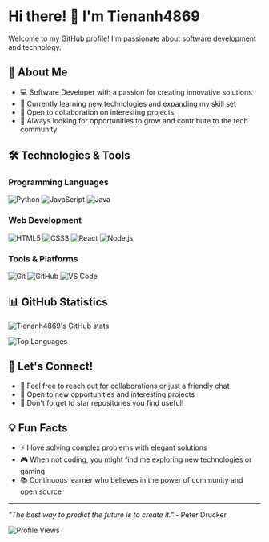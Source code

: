 # Hi there! 👋 I'm Tienanh4869

Welcome to my GitHub profile! I'm passionate about software development and technology.

## 🔭 About Me
- 💻 Software Developer with a passion for creating innovative solutions
- 🌱 Currently learning new technologies and expanding my skill set
- 👥 Open to collaboration on interesting projects
- 🎯 Always looking for opportunities to grow and contribute to the tech community

## 🛠️ Technologies & Tools

### Programming Languages
![Python](https://img.shields.io/badge/Python-3776AB?style=for-the-badge&logo=python&logoColor=white)
![JavaScript](https://img.shields.io/badge/JavaScript-F7DF1E?style=for-the-badge&logo=javascript&logoColor=black)
![Java](https://img.shields.io/badge/Java-ED8B00?style=for-the-badge&logo=java&logoColor=white)

### Web Development
![HTML5](https://img.shields.io/badge/HTML5-E34F26?style=for-the-badge&logo=html5&logoColor=white)
![CSS3](https://img.shields.io/badge/CSS3-1572B6?style=for-the-badge&logo=css3&logoColor=white)
![React](https://img.shields.io/badge/React-20232A?style=for-the-badge&logo=react&logoColor=61DAFB)
![Node.js](https://img.shields.io/badge/Node.js-43853D?style=for-the-badge&logo=node.js&logoColor=white)

### Tools & Platforms
![Git](https://img.shields.io/badge/Git-F05032?style=for-the-badge&logo=git&logoColor=white)
![GitHub](https://img.shields.io/badge/GitHub-100000?style=for-the-badge&logo=github&logoColor=white)
![VS Code](https://img.shields.io/badge/VS_Code-007ACC?style=for-the-badge&logo=visual-studio-code&logoColor=white)

## 📊 GitHub Statistics

![Tienanh4869's GitHub stats](https://github-readme-stats.vercel.app/api?username=Tienanh4869&show_icons=true&theme=radical)

![Top Languages](https://github-readme-stats.vercel.app/api/top-langs/?username=Tienanh4869&layout=compact&theme=radical)

## 🤝 Let's Connect!

- 📧 Feel free to reach out for collaborations or just a friendly chat
- 💼 Open to new opportunities and interesting projects
- 🌟 Don't forget to star repositories you find useful!

## 💡 Fun Facts
- ⚡ I love solving complex problems with elegant solutions
- 🎮 When not coding, you might find me exploring new technologies or gaming
- 📚 Continuous learner who believes in the power of community and open source

---

*"The best way to predict the future is to create it."* - Peter Drucker

![Profile Views](https://komarev.com/ghpvc/?username=Tienanh4869&color=brightgreen)
